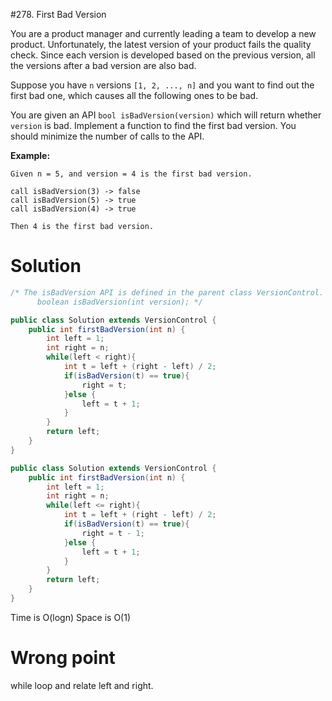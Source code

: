 #278. First Bad Version

You are a product manager and currently leading a team to develop a new product. Unfortunately, the latest version of your product fails the quality check. Since each version is developed based on the previous version, all the versions after a bad version are also bad.

Suppose you have `n` versions `[1, 2, ..., n]` and you want to find out the first bad one, which causes all the following ones to be bad.

You are given an API `bool isBadVersion(version)` which will return whether `version` is bad. Implement a function to find the first bad version. You should minimize the number of calls to the API.

**Example:**

```
Given n = 5, and version = 4 is the first bad version.

call isBadVersion(3) -> false
call isBadVersion(5) -> true
call isBadVersion(4) -> true

Then 4 is the first bad version. 
```

# Solution

```java
/* The isBadVersion API is defined in the parent class VersionControl.
      boolean isBadVersion(int version); */

public class Solution extends VersionControl {
    public int firstBadVersion(int n) {
        int left = 1;
        int right = n;
        while(left < right){
            int t = left + (right - left) / 2;
            if(isBadVersion(t) == true){
                right = t;
            }else {
                left = t + 1;
            }
        }
        return left;
    }
}

public class Solution extends VersionControl {
    public int firstBadVersion(int n) {
        int left = 1;
        int right = n;
        while(left <= right){
            int t = left + (right - left) / 2;
            if(isBadVersion(t) == true){
                right = t - 1;
            }else {
                left = t + 1;
            }
        }
        return left;
    }
}

```

Time is O(logn) Space is O(1)

# Wrong point 

while loop and relate left and right.